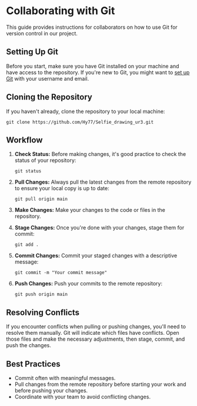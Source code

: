 # Collaborating with Git

This guide provides instructions for collaborators on how to use Git for version control in our project.

## Setting Up Git

Before you start, make sure you have Git installed on your machine and have access to the repository. If you're new to Git, you might want to [set up Git](https://git-scm.com/book/en/v2/Getting-Started-First-Time-Git-Setup) with your username and email.

## Cloning the Repository

If you haven't already, clone the repository to your local machine:

```
git clone https://github.com/Hy77/Selfie_drawing_ur3.git
```

## Workflow

1. **Check Status:**
   Before making changes, it's good practice to check the status of your repository:

   ```
   git status
   ```

2. **Pull Changes:**
   Always pull the latest changes from the remote repository to ensure your local copy is up to date:

   ```
   git pull origin main
   ```

3. **Make Changes:**
   Make your changes to the code or files in the repository.

4. **Stage Changes:**
   Once you're done with your changes, stage them for commit:

   ```
   git add .
   ```

5. **Commit Changes:**
   Commit your staged changes with a descriptive message:

   ```
   git commit -m "Your commit message"
   ```

6. **Push Changes:**
   Push your commits to the remote repository:

   ```
   git push origin main
   ```

## Resolving Conflicts

If you encounter conflicts when pulling or pushing changes, you'll need to resolve them manually. Git will indicate which files have conflicts. Open those files and make the necessary adjustments, then stage, commit, and push the changes.

## Best Practices

- Commit often with meaningful messages.
- Pull changes from the remote repository before starting your work and before pushing your changes.
- Coordinate with your team to avoid conflicting changes.
